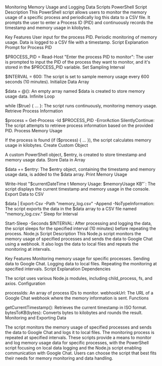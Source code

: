 Monitoring Memory Usage and Logging Data Scripts
PowerShell Script
Description
This PowerShell script allows users to monitor the memory usage of a specific process and periodically log this data to a CSV file. It prompts the user to enter a Process ID (PID) and continuously records the timestamp and memory usage in kilobytes.

Key Features
User input for the process PID.
Periodic monitoring of memory usage.
Data is logged to a CSV file with a timestamp.
Script Explanation
Prompt for Process PID

$PROCESS_PID = Read-Host "Enter the process PID to monitor": The user is prompted to input the PID of the process they want to monitor, and it's stored in the $PROCESS_PID variable.
Set Sampling Interval

$INTERVAL = 600: The script is set to sample memory usage every 600 seconds (10 minutes).
Initialize Data Array

$data = @(): An empty array named $data is created to store memory usage data.
Infinite Loop

while ($true) { ... }: The script runs continuously, monitoring memory usage.
Retrieve Process Information

$process = Get-Process -Id $PROCESS_PID -ErrorAction SilentlyContinue: The script attempts to retrieve process information based on the provided PID.
Process Memory Usage

If the process is found (if ($process) { ... }), the script calculates memory usage in kilobytes.
Create Custom Object

A custom PowerShell object, $entry, is created to store timestamp and memory usage data.
Store Data in Array

$data += $entry: The $entry object, containing the timestamp and memory usage data, is added to the $data array.
Print Memory Usage

Write-Host "$currentDateTime t Memory Usage: $memoryUsage KB"`: The script displays the current timestamp and memory usage in the console.
Export Data to CSV

$data | Export-Csv -Path "memory_log.csv" -Append -NoTypeInformation: The script exports the data in the $data array to a CSV file named "memory_log.csv."
Sleep for Interval

Start-Sleep -Seconds $INTERVAL: After processing and logging the data, the script sleeps for the specified interval (10 minutes) before repeating the process.
Node.js Script
Description
This Node.js script monitors the memory usage of specified processes and sends the data to Google Chat using a webhook. It also logs the data to local files and repeats the monitoring at intervals.

Key Features
Monitoring memory usage for specific processes.
Sending data to Google Chat.
Logging data to local files.
Repeating the monitoring at specified intervals.
Script Explanation
Dependencies

The script uses various Node.js modules, including child_process, fs, and axios.
Configuration

processIds: An array of process IDs to monitor.
webhookUrl: The URL of a Google Chat webhook where the memory information is sent.
Functions

getCurrentTimestamp(): Retrieves the current timestamp in ISO format.
bytesToKB(bytes): Converts bytes to kilobytes and rounds the result.
Monitoring and Exporting Data

The script monitors the memory usage of specified processes and sends the data to Google Chat and logs it to local files.
The monitoring process is repeated at specified intervals.
These scripts provide a means to monitor and log memory usage data for specific processes, with the PowerShell script focusing on local data logging and the Node.js script enabling communication with Google Chat. Users can choose the script that best fits their needs for memory monitoring and data handling.
